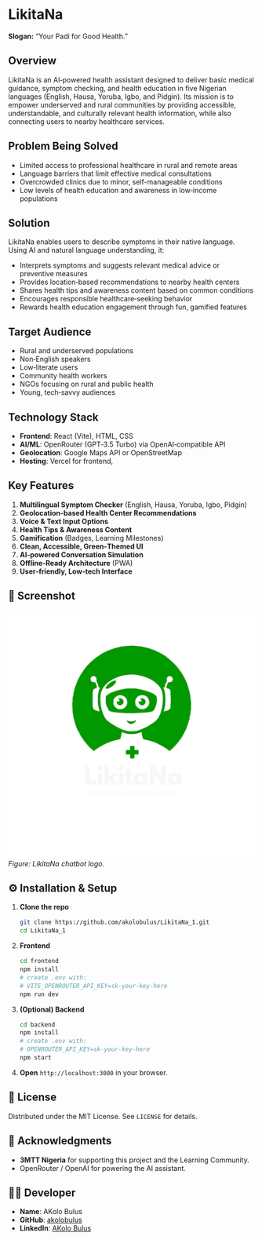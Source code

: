 # LikitaNa

**Slogan:** “Your Padi for Good Health.”

## Overview

LikitaNa is an AI‑powered health assistant designed to deliver basic medical guidance, symptom checking, and health education in five Nigerian languages (English, Hausa, Yoruba, Igbo, and Pidgin). Its mission is to empower underserved and rural communities by providing accessible, understandable, and culturally relevant health information, while also connecting users to nearby healthcare services.

## Problem Being Solved

- Limited access to professional healthcare in rural and remote areas  
- Language barriers that limit effective medical consultations  
- Overcrowded clinics due to minor, self-manageable conditions  
- Low levels of health education and awareness in low‑income populations  

## Solution

LikitaNa enables users to describe symptoms in their native language. Using AI and natural language understanding, it:
- Interprets symptoms and suggests relevant medical advice or preventive measures  
- Provides location‑based recommendations to nearby health centers  
- Shares health tips and awareness content based on common conditions  
- Encourages responsible healthcare‑seeking behavior  
- Rewards health education engagement through fun, gamified features  

## Target Audience

- Rural and underserved populations  
- Non‑English speakers  
- Low‑literate users  
- Community health workers  
- NGOs focusing on rural and public health  
- Young, tech‑savvy audiences  

## Technology Stack

- **Frontend**: React (Vite), HTML, CSS  
- **AI/ML**: OpenRouter (GPT‑3.5 Turbo) via OpenAI‑compatible API   
- **Geolocation**: Google Maps API or OpenStreetMap  
- **Hosting**: Vercel for frontend,

## Key Features

1. **Multilingual Symptom Checker** (English, Hausa, Yoruba, Igbo, Pidgin)  
2. **Geolocation‑based Health Center Recommendations**  
3. **Voice & Text Input Options**  
4. **Health Tips & Awareness Content**  
5. **Gamification** (Badges, Learning Milestones)  
6. **Clean, Accessible, Green‑Themed UI**  
7. **AI‑powered Conversation Simulation**  
8. **Offline‑Ready Architecture** (PWA)  
9. **User‑friendly, Low‑tech Interface**  

## 📸 Screenshot

![LikitaNa Chat Interface](./images/logo.png)  
*Figure: LikitaNa chatbot  logo.*

## ⚙️ Installation & Setup

1. **Clone the repo**  
   ```bash
   git clone https://github.com/akolobulus/LikitaNa_1.git
   cd LikitaNa_1
   ```

2. **Frontend**  
   ```bash
   cd frontend
   npm install
   # create .env with:
   # VITE_OPENROUTER_API_KEY=sk-your-key-here
   npm run dev
   ```

3. **(Optional) Backend**  
   ```bash
   cd backend
   npm install
   # create .env with:
   # OPENROUTER_API_KEY=sk-your-key-here
   npm start
   ```

4. **Open** `http://localhost:3000` in your browser.

## 📜 License

Distributed under the MIT License. See `LICENSE` for details.

## 🙏 Acknowledgments

- **3MTT Nigeria** for supporting this project and the Learning Community.  
- OpenRouter / OpenAI for powering the AI assistant.  

## 👨‍💻 Developer

- **Name**: AKolo Bulus  
- **GitHub**: [akolobulus](https://github.com/akolobulus)  
- **LinkedIn**: [AKolo Bulus](https://linkedin.com/in/akolo-bulus)  
